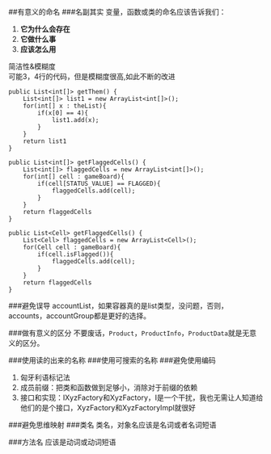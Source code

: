##有意义的命名
###名副其实
变量，函数或类的命名应该告诉我们：  
1. **它为什么会存在**  
2. **它做什么事**  
3. **应该怎么用**

简洁性&模糊度  
可能3，4行的代码，但是模糊度很高,如此不断的改进  

```
public List<int[]> getThem() {  
	List<int[]> list1 = new ArrayList<int[]>();
	for(int[] x : theList){
		if(x[0] == 4){
			list1.add(x);
		}
	}
	return list1
}

public List<int[]> getFlaggedCells() {  
	List<int[]> flaggedCells = new ArrayList<int[]>();
	for(int[] cell : gameBoard){
		if(cell[STATUS_VALUE] == FLAGGED){
			flaggedCells.add(cell);
		}
	}
	return flaggedCells
}

public List<Cell> getFlaggedCells() {  
	List<Cell> flaggedCells = new ArrayList<Cell>();
	for(Cell cell : gameBoard){
		if(cell.isFlagged()){
			flaggedCells.add(cell);
		}
	}
	return flaggedCells
}
```

###避免误导
accountList，如果容器真的是list类型，没问题，否则，accounts，accountGroup都是更好的选择。

###做有意义的区分
不要废话，`Product`，`ProductInfo`，`ProductData`就是无意义的区分。

###使用读的出来的名称
###使用可搜索的名称
###避免使用编码
1. 匈牙利语标记法
2. 成员前缀：把类和函数做到足够小，消除对于前缀的依赖
3. 接口和实现：IXyzFactory和XyzFactory，I是一个干扰，我也无需让人知道给他们的是个接口，XyzFactory和XyzFactoryImpl就很好

###避免思维映射
###类名
类名，对象名应该是名词或者名词短语

###方法名
应该是动词或动词短语
